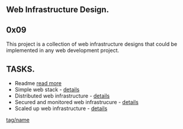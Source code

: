 Web Infrastructure Design.
--------------------------
0x09
----


This project is a collection of web infrastructure designs that could be implemented in any web development project.

TASKS.
------
* Readme [read more](README.md)
* Simple web stack - [details](0-simple_web-stack.md)
* Distributed web infrastructure - [details](1-distributed_web_infrastructure.md)
* Secured and monitored web infrastrucure - [details](2-secured_and_monitored_web_infrastructure.md)
* Scaled up web infrastructure - [details](3-scale_up.md)




[tag/name](link_goes_here)
